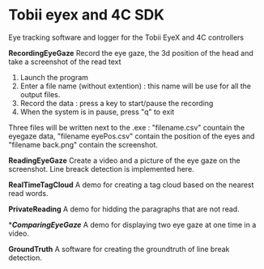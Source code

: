 Tobii eyex and 4C SDK
====

Eye tracking software and logger for the Tobii EyeX and 4C controllers

****RecordingEyeGaze****
Record the eye gaze, the 3d position of the head and take a screenshot of the read text
1. Launch the program
2. Enter a file name (without extention) : this name will be use for all the output files.
3. Record the data : press a key to start/pause the recording
4. When the system is in pause, press "q" to exit

Three files will be written next to the .exe : "filename.csv" countain the eyegaze data, "filename eyePos.csv" contain the position of the eyes and "filename back.png" contain the screenshot.

****ReadingEyeGaze****
Create a video and a picture of the eye gaze on the screenshot.
Line breack detection is implemented here.

****RealTimeTagCloud****
A demo for creating a tag cloud based on the nearest read words.

****PrivateReading****
A demo for hidding the paragraphs that are not read.

****ComparingEyeGaze***
A demo for displaying two eye gaze at one time in a video.

****GroundTruth****
A software for creating the groundtruth of line break detection.
